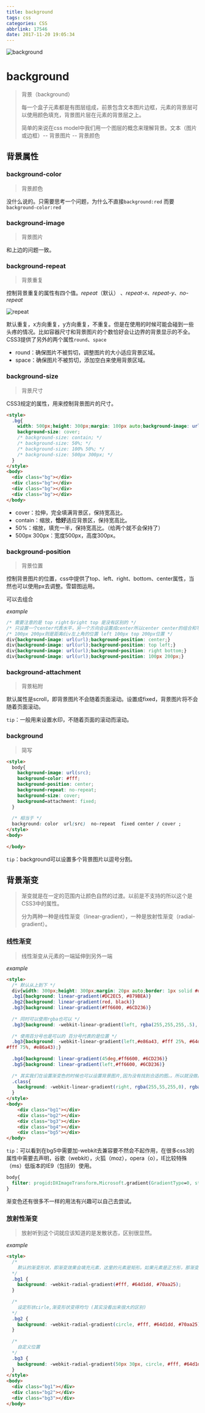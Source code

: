 ```yaml
---
title: background
tags: css
categories: CSS
abbrlink: 17546
date: 2017-11-20 19:05:34
---
```


![background](http://www.wzsky.net/img2015/uploadimg/20150902/10060221.jpg)

<!-- more -->



# background

> 背景（background）
>
> 每一个盒子元素都是有图层组成，前景包含文本图片边框，元素的背景层可以使用颜色填充，背景图片层在元素的背景层之上。
>
> 简单的来说在css model中我们用一个图层的概念来理解背景。文本（图片或边框）-- 背景图片 -- 背景颜色



## 背景属性

### background-color

> 背景颜色

没什么说的。只需要思考一个问题，为什么不直接`background:red` 而要 `background-color:red`



### background-image

> 背景图片

和上边的问题一致。



### background-repeat

> 背景重复

控制背景重复的属性有四个值。*repeat*（默认） 、*repeat-x*、*repeat-y*、*no-repeat* 

![repeat](/img/css/bg-repeat.png)

默认重复，x方向重复，y方向重复，不重复。但是在使用的时候可能会碰到一些头疼的情况。比如容器尺寸和背景图片的个数恰好会让边界的背景显示的不全。CSS3提供了另外的两个属性`round`、`space`

* round：确保图片不被剪切，调整图片的大小适应背景区域。
* space：确保图片不被剪切，添加空白来使用背景区域。





### background-size

> 背景尺寸

CSS3规定的属性，用来控制背景图片的尺寸。

```html
<style>
  .bg{
    width: 500px;height: 300px;margin: 100px auto;background-image: url(xxx.jpg);
    background-size: cover;
    /* background-size: contain; */
    /* background-size: 50%; */
    /* background-size: 100% 50%; */
    /* background-size: 500px 300px; */
  }
</style>
<body>
  <div class="bg"></div>
  <div class="bg"></div>
  <div class="bg"></div>
  <div class="bg"></div>
</body>
```

* cover：拉伸，完全填满背景区，保持宽高比。
* contain：缩放，**恰好**适应背景区，保持宽高比。
* 50%：缩放，填充一半，保持宽高比。（给两个就不会保持了）
* 500px 300px：宽度500px，高度300px。





### background-position

> 背景位置

控制背景图片的位置，css中提供了top、left、right、bottom、center属性，当然也可以使用px去调整。雪碧图运用。

可以去组合

*example* 

```css
/* 需要注意的是 top right与right top 是没有区别的 */
/* 只设置一个center代表水平，另一个方向会设置成center所以center center的组合和写一个center是一样的 */
/* 100px 200px则是距离div左上角的位置 left 100px top 200px位置 */
div{background-image: url(url);background-position: center;}
div{background-image: url(url);background-position: top left;}
div{background-image: url(url);background-position: right bottom;}
div{background-image: url(url);background-position: 100px 200px;}
```





### background-attachment

> 背景粘附

默认属性是scroll，即背景图片不会随着页面滚动。设置成fixed，背景图片将不会随着页面滚动。

`tip`：一般用来设置水印，不随着页面的滚动而滚动。



### background

> 简写

```html
<style>
  body{
    background-image: url(src);
    background-color: #fff;
    background-position: center;
    background-repeat: no-repeat;
    background-size: cover;
    background=attachment: fixed;
  }
  
  /* 相当于 */
  background: color  url(src)  no-repeat  fixed center / cover ;
</style>
<body>
  
</body>
```

`tip`：background可以设置多个背景图片以逗号分割。



## 背景渐变

> 渐变就是在一定的范围内让颜色自然的过渡。以前是不支持的所以这个是CSS3中的属性。
>
> 分为两种一种是线性渐变（linear-gradient），一种是放射性渐变（radial-gradient）。



### 线性渐变

> 线性渐变从元素的一端延伸到另外一端

*example*

```html
<style>
  /* 默认从上到下 */
  div{width: 300px;height: 300px;margin: 20px auto;border: 1px solid #ddd;}
  .bg1{background: linear-gradient(#DC2EC5, #879BEA)}
  .bg2{background: linear-gradient(red, black)}
  .bg3{background: linear-gradient(#ff6600, #6CD236)}
  
  /* 同时可以使用rgba也可以 */
  .bg3{background: -webkit-linear-gradient(left, rgba(255,255,255,.5), rgba(100,200,150,.5))}
  
  /* 使用百分号也是可以的 百分号代表的是位置 */
  .bg3{background: -webkit-linear-gradient(left,#e86a43, #fff 25%, #64d1dd 25%, #64d1dd 75%,
#fff 75%, #e86a43);}
  
  .bg4{background: linear-gradient(45deg,#ff6600, #6CD236)}
  .bg5{background: linear-gradient(left,#ff6600, #6CD236)}
  
  /* 其实我们在设置渐变色的时候也可以设置背景图片,因为没有找到合适的图。。所以就没做出好看的 */
  .class{
    background: -webkit-linear-gradient(right, rgba(255,55,255,0), rgba(255,255,255,1)),url(src) right top no-repeat;
  }
</style>
<body>
    <div class="bg1"></div>
    <div class="bg2"></div>
    <div class="bg3"></div>
  	<div class="bg4"></div>
  	<div class="bg5"></div>
</body>
```



`tip`：可以看到在bg5中需要加-webkit去兼容要不然会不起作用，在很多css3的属性中需要去声明，谷歌（webkit），火狐（moz），opera（o），IE比较特殊（ms）低版本的IE9（包括9）使用。

```css
body{
  filter: progid:DXImageTransform.Microsoft.gradient(GradientType=0, startColorstr=#fff000, endColorstr=#333333);
}
```

渐变色还有很多不一样的用法有兴趣可以自己去尝试。





### 放射性渐变

> 放射听到这个词就应该知道的是发散状态，区别很显然。

*example*

```html
<style>
  /* 
  	默认的渐变形状，即渐变效果会填充元素，这里的元素是矩形。如果元素是正方形，那渐变就是圆形。 
  */
  .bg1 {
    background: -webkit-radial-gradient(#fff, #64d1dd, #70aa25);
  }
  
  /* 
  	设定形状cirle,渐变形状变得均匀 (其实没看出来很大的区别)
  */
  .bg2 {
    background: -webkit-radial-gradient(circle, #fff, #64d1dd, #70aa25);
  }
  
  /*
  	自定义位置
  */
  .bg3 {
    background: -webkit-radial-gradient(50px 30px, circle, #fff, #64d1dd, #4947ba);
  }
</style>
<body>
  <div class="bg1"></div>
  <div class="bg2"></div>
  <div class="bg3"></div>
</body>
```



